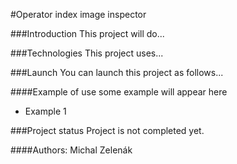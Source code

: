 #Operator index image inspector

###Introduction
This project will do...

###Technologies
This project uses...

###Launch
You can launch this project as follows...

####Example of use
some example will appear here
* Example 1

###Project status
Project is not completed yet.

####Authors:
Michal Zelenák

